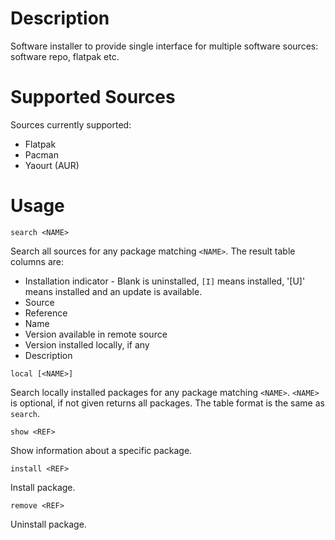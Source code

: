# Description

Software installer to provide single interface for multiple software sources: software repo, flatpak etc.

# Supported Sources

Sources currently supported:
* Flatpak
* Pacman
* Yaourt (AUR)

# Usage

```
search <NAME>
```
Search all sources for any package matching `<NAME>`. The result table columns are:
* Installation indicator - Blank is uninstalled, `[I]` means installed, '[U]' means installed and an update is available.
* Source
* Reference
* Name
* Version available in remote source
* Version installed locally, if any
* Description

```
local [<NAME>]
```
Search locally installed packages for any package matching `<NAME>`. `<NAME>` is optional, if not given returns all packages. The table format is the same as `search`.

```
show <REF>
```
Show information about a specific package.

```
install <REF>
```
Install package.

```
remove <REF>
```
Uninstall package.
